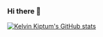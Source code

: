 ### Hi there 👋

<!--
**kelvink96/kelvink96** is a ✨ _special_ ✨ repository because its `README.md` (this file) appears on your GitHub profile.

Here are some ideas to get you started:

- 🔭 I’m currently working on ...
- 🌱 I’m currently learning ...
- 👯 I’m looking to collaborate on ...
- 🤔 I’m looking for help with ...
- 💬 Ask me about ...
- 📫 How to reach me: ...
- 😄 Pronouns: ...
- ⚡ Fun fact: ...
-->

[![Kelvin Kiptum's GitHub stats](https://github-readme-stats.vercel.app/api?username=kelvink96)](https://github.com/kelvink96/github-readme-stats)
